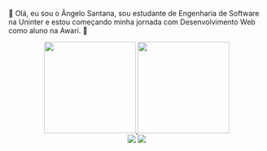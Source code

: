🔭 Olá, eu sou o Ângelo Santana, sou estudante de Engenharia de Software na Uninter e estou começando minha jornada com Desenvolvimento Web como aluno na Awari. 👋

<div align="center">
  <a href="https://github.com/angelophysis">
  <img height="180em" src="https://github-readme-stats.vercel.app/api?username=angelophysis&show_icons=true&theme=dracula&include_all_commits=true&count_private=true"/>
  <img height="180em" src="https://github-readme-stats.vercel.app/api/top-langs/?username=angelophysis&layout=compact&langs_count=7&theme=dracula"/>
</div>

<div align="center">
<a href="https://api.whatsapp.com/send?phone=5579988144876" target="_blank"><img src="https://img.shields.io/badge/WhatsApp-25D366?style=for-the-badge&logo=whatsapp&logoColor=white" target="_blank"></a>
 <a href = "mailto:angelodossantossantana@gmail.com"><img src="https://img.shields.io/badge/-Gmail-%23333?style=for-the-badge&logo=gmail&logoColor=white" target="_blank"></a>
</div>
